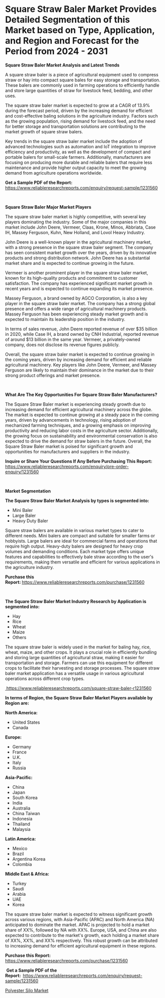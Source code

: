 <p><h1>Square Straw Baler Market Provides Detailed Segmentation of this Market based on Type, Application, and Region and Forecast for the Period from 2024 - 2031</h1></p><p><strong>Square Straw Baler Market Analysis and Latest Trends</strong></p>
<p><p>A square straw baler is a piece of agricultural equipment used to compress straw or hay into compact square bales for easy storage and transportation. These balers are commonly used in farming operations to efficiently handle and store large quantities of straw for livestock feed, bedding, and other uses.</p><p>The square straw baler market is expected to grow at a CAGR of 13.9% during the forecast period, driven by the increasing demand for efficient and cost-effective baling solutions in the agriculture industry. Factors such as the growing population, rising demand for livestock feed, and the need for better storage and transportation solutions are contributing to the market growth of square straw balers.</p><p>Key trends in the square straw baler market include the adoption of advanced technologies such as automation and IoT integration to improve efficiency and productivity, as well as the development of compact and portable balers for small-scale farmers. Additionally, manufacturers are focusing on producing more durable and reliable balers that require less maintenance and provide higher output capacity to meet the growing demand from agriculture operations worldwide.</p></p>
<p><strong>Get a Sample PDF of the Report:&nbsp;</strong> <a href="https://www.reliableresearchreports.com/enquiry/request-sample/1231560">https://www.reliableresearchreports.com/enquiry/request-sample/1231560</a></p>
<p>&nbsp;</p>
<p><strong>Square Straw Baler Major Market Players</strong></p>
<p><p>The square straw baler market is highly competitive, with several key players dominating the industry. Some of the major companies in this market include John Deere, Vermeer, Claas, Krone, Minos, Abbriata, Case IH, Massey Ferguson, Kuhn, New Holland, and Lovol Heavy Industry.</p><p>John Deere is a well-known player in the agricultural machinery market, with a strong presence in the square straw baler segment. The company has seen consistent market growth over the years, driven by its innovative products and strong distribution network. John Deere has a substantial market share and is expected to continue growing in the future.</p><p>Vermeer is another prominent player in the square straw baler market, known for its high-quality products and commitment to customer satisfaction. The company has experienced significant market growth in recent years and is expected to continue expanding its market presence.</p><p>Massey Ferguson, a brand owned by AGCO Corporation, is also a key player in the square straw baler market. The company has a strong global presence and offers a wide range of agricultural machinery products. Massey Ferguson has been experiencing steady market growth and is expected to maintain its leadership position in the industry.</p><p>In terms of sales revenue, John Deere reported revenue of over $35 billion in 2020, while Case IH, a brand owned by CNH Industrial, reported revenue of around $13 billion in the same year. Vermeer, a privately-owned company, does not disclose its revenue figures publicly.</p><p>Overall, the square straw baler market is expected to continue growing in the coming years, driven by increasing demand for efficient and reliable agricultural machinery. Key players like John Deere, Vermeer, and Massey Ferguson are likely to maintain their dominance in the market due to their strong product offerings and market presence.</p></p>
<p>&nbsp;</p>
<p><strong>What Are The Key Opportunities For Square Straw Baler Manufacturers?</strong></p>
<p><p>The Square Straw Baler market is experiencing steady growth due to increasing demand for efficient agricultural machinery across the globe. The market is expected to continue growing at a steady pace in the coming years, driven by advancements in technology, rising adoption of mechanized farming techniques, and a growing emphasis on improving productivity and reducing labor costs in the agriculture sector. Additionally, the growing focus on sustainability and environmental conservation is also expected to drive the demand for straw balers in the future. Overall, the Square Straw Baler market is poised for significant growth and opportunities for manufacturers and suppliers in the industry.</p></p>
<p><strong>Inquire or Share Your Questions If Any Before Purchasing This Report:</strong> <a href="https://www.reliableresearchreports.com/enquiry/pre-order-enquiry/1231560">https://www.reliableresearchreports.com/enquiry/pre-order-enquiry/1231560</a></p>
<p>&nbsp;</p>
<p><strong>Market Segmentation</strong></p>
<p><strong>The Square Straw Baler Market Analysis by types is segmented into:</strong></p>
<p><ul><li>Mini Baler</li><li>Large Baler</li><li>Heavy Duty Baler</li></ul></p>
<p><p>Square straw balers are available in various market types to cater to different needs. Mini balers are compact and suitable for smaller farms or hobbyists. Large balers are ideal for commercial farms and operations that require high output. Heavy-duty balers are designed for heavy crop volumes and demanding conditions. Each market type offers unique features and capabilities to effectively bale straw according to the user's requirements, making them versatile and efficient for various applications in the agriculture industry.</p></p>
<p><strong>Purchase this Report:&nbsp;</strong><a href="https://www.reliableresearchreports.com/purchase/1231560">https://www.reliableresearchreports.com/purchase/1231560</a></p>
<p>&nbsp;</p>
<p><strong>The Square Straw Baler Market Industry Research by Application is segmented into:</strong></p>
<p><ul><li>Hay</li><li>Rice</li><li>Wheat</li><li>Maize</li><li>Others</li></ul></p>
<p><p>The square straw baler is widely used in the market for baling hay, rice, wheat, maize, and other crops. It plays a crucial role in efficiently bundling and storing large quantities of agricultural straw, making it easier for transportation and storage. Farmers can use this equipment for different crops to facilitate their harvesting and storage processes. The square straw baler market application has a versatile usage in various agricultural operations across different crop types.</p></p>
<p><a href="https://www.reliableresearchreports.com/square-straw-baler-r1231560">&nbsp;https://www.reliableresearchreports.com/square-straw-baler-r1231560</a></p>
<p><strong>In terms of Region, the Square Straw Baler Market Players available by Region are:</strong></p>
<p>
    <p> <strong> North America: </strong>
        <ul>
            <li>United States</li>
            <li>Canada</li>
        </ul>
        </p> 
    <p> <strong> Europe: </strong>
        <ul>
            <li>Germany</li>
            <li>France</li>
            <li>U.K.</li>
            <li>Italy</li>
            <li>Russia</li>
        </ul>
        </p> 
    <p> <strong> Asia-Pacific: </strong>
        <ul>
            <li>China</li>
            <li>Japan</li>
            <li>South Korea</li>
            <li>India</li>
            <li>Australia</li>
            <li>China Taiwan</li>
            <li>Indonesia</li>
            <li>Thailand</li>
            <li>Malaysia</li>
        </ul>
        </p> 
    <p> <strong> Latin America: </strong>
        <ul>
            <li>Mexico</li>
            <li>Brazil</li>
            <li>Argentina Korea</li>
            <li>Colombia</li>
        </ul>
        </p> 
    <p> <strong> Middle East & Africa: </strong>
        <ul>
            <li>Turkey</li>
            <li>Saudi</li>
            <li>Arabia</li>
            <li>UAE</li>
            <li>Korea</li>
        </ul>
    </p>
    </p>
<p><p>The square straw baler market is expected to witness significant growth across various regions, with Asia-Pacific (APAC) and North America (NA) anticipated to dominate the market. APAC is projected to hold a market share of XX%, followed by NA with XX%. Europe, USA, and China are also expected to contribute to the market's growth, each holding a market share of XX%, XX%, and XX% respectively. This robust growth can be attributed to increasing demand for efficient agricultural equipment in these regions.</p></p>
<p><strong>Purchase this Report: </strong><a href="https://www.reliableresearchreports.com/purchase/1231560">https://www.reliableresearchreports.com/purchase/1231560</a></p>
<p>&nbsp;<strong>Get a Sample PDF of the Report:&nbsp;&nbsp;</strong><a href="https://www.reliableresearchreports.com/enquiry/request-sample/1231560">https://www.reliableresearchreports.com/enquiry/request-sample/1231560</a></p>
<p><strong></strong></p>
<p><p><a href="https://github.com/RoccoManning/Market-Research-Report-List-5/blob/main/polyester-silo-market.md">Polyester Silo Market</a></p></p>